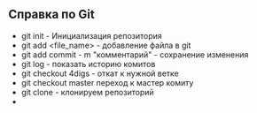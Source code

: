 ## Справка по Git

* git init - Инициализация репозитория
* git add <file_name> - добавление файла в git
* git add commit - m "комментарий" - сохранение изменения
* git log  - показать историю комитов
* git  checkout 4digs - откат к нужной ветке
* git checkout master переход к мастер комиту
* git clone <link> - клонируем репозиторий
* 
